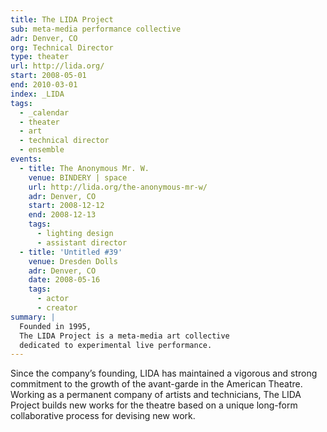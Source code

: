 ```yaml
---
title: The LIDA Project
sub: meta-media performance collective
adr: Denver, CO
org: Technical Director
type: theater
url: http://lida.org/
start: 2008-05-01
end: 2010-03-01
index: _LIDA
tags:
  - _calendar
  - theater
  - art
  - technical director
  - ensemble
events:
  - title: The Anonymous Mr. W.
    venue: BINDERY | space
    url: http://lida.org/the-anonymous-mr-w/
    adr: Denver, CO
    start: 2008-12-12
    end: 2008-12-13
    tags:
      - lighting design
      - assistant director
  - title: 'Untitled #39'
    venue: Dresden Dolls
    adr: Denver, CO
    date: 2008-05-16
    tags:
      - actor
      - creator
summary: |
  Founded in 1995,
  The LIDA Project is a meta-media art collective
  dedicated to experimental live performance.
---
```


Since the company’s founding,
LIDA has maintained a vigorous and strong commitment
to the growth of the avant-garde in the American Theatre.
Working as a permanent company of artists and technicians,
The LIDA Project builds new works for the theatre
based on a unique long-form collaborative process
for devising new work.
